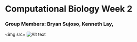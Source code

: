 # Computational Biology Week 2
### Group Members: Bryan Sujoso, Kenneth Lay,

<img src=
![Alt text](path/to/CompBioFlowchart.png)
